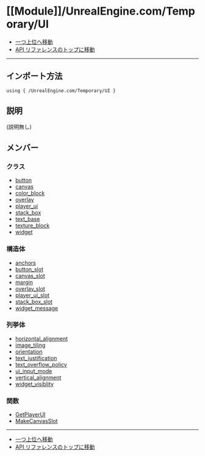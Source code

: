 # [[Module]]/UnrealEngine.com/Temporary/UI

- [一つ上位へ移動](../main.md)
- [API リファレンスのトップに移動](../../../main.md)

---

## インポート方法

```verse
using { /UnrealEngine.com/Temporary/UI }
```

## 説明

(説明無し)

## メンバー

### クラス

- [button](./C_button/main.md)
- [canvas](./C_canvas/main.md)
- [color_block](./C_color_block/main.md)
- [overlay](./C_overlay/main.md)
- [player_ui](./C_player_ui/main.md)
- [stack_box](./C_stack_box/main.md)
- [text_base](./C_text_base/main.md)
- [texture_block](./C_texture_block/main.md)
- [widget](./C_widget/main.md)

### 構造体

- [anchors](./S_anchors/main.md)
- [button_slot](./S_button_slot/main.md)
- [canvas_slot](./S_canvas_slot/main.md)
- [margin](./S_margin/main.md)
- [overlay_slot](./S_overlay_slot/main.md)
- [player_ui_slot](./S_player_ui_slot/main.md)
- [stack_box_slot](./S_stack_box_slot/main.md)
- [widget_message](./S_widget_message/main.md)

### 列挙体

- [horizontal_alignment](./EN_horizontal_alignment/main.md)
- [image_tiling](./EN_image_tiling/main.md)
- [orientation](./EN_orientation/main.md)
- [text_justification](./EN_text_justification/main.md)
- [text_overflow_policy](./EN_text_overflow_policy/main.md)
- [ui_input_mode](./EN_ui_input_mode/main.md)
- [vertical_alignment](./EN_vertical_alignment/main.md)
- [widget_visiblity](./EN_widget_visiblity/main.md)

### 関数

- [GetPlayerUI](./F_GetPlayerUI/main.md)
- [MakeCanvasSlot](./F_MakeCanvasSlot/main.md)

---

- [一つ上位へ移動](../main.md)
- [API リファレンスのトップに移動](../../../main.md)
